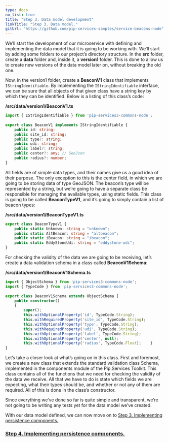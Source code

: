 ```yaml
---
type: docs
no_list: true
title: "Step 3. Data model development"
linkTitle: "Step 3. Data model."
gitUrl: "https://github.com/pip-services-samples/service-beacons-node"
---
```


We’ll start the development of our microservice with defining and implementing the data model that it is going to be working with. We’ll start by adding some folders to our project’s directory structure. In the **src** folder, create a **data** folder and, inside it, a **version1** folder. This is done to allow us to create new versions of the data model later on, without breaking the old one.

Now, in the version1 folder, create a **BeaconV1** class that implements `IStringIdentifiable`. By implementing the `IStringIdentifiable` interface, we can be sure that all objects of that given class have a string key by which they can be identified. Below is a listing of this class’s code:

**/src/data/version1/BeaconV1.ts**

```typescript
import { IStringIdentifiable } from 'pip-services3-commons-node';
‍
export class BeaconV1 implements IStringIdentifiable {
    public id: string;
    public site_id: string;
    public type?: string;
    public udi: string;
    public label?: string;
    public center?: any; // GeoJson
    public radius?: number;
}

```

All fields are of simple data types, and their names give us a good idea of their purpose. The only exception to this is the center field, in which we are going to be storing data of type GeoJSON. The beacon’s type will be represented by a string, but we’re going to have a separate class be responsible for managing the available types, using static fields. This class is going to be called **BeaconTypeV1**, and it’s going to simply contain a list of beacon types:

**/src/data/version1/BeaconTypeV1.ts**

```typescript
export class BeaconTypeV1 {
    public static Unknown: string = "unknown";
    public static AltBeacon: string = "altbeacon";
    public static iBeacon: string = "ibeacon";
    public static EddyStoneUdi: string = "eddystone-udi";
}

```

For checking the validity of the data we are going to be receiving, let’s create a data validation schema in a class called **BeaconV1Schema**: 

**/src/data/version1/BeaconV1Schema.ts**

```typescript
import { ObjectSchema } from 'pip-services3-commons-node';
import { TypeCode } from 'pip-services3-commons-node';
‍
export class BeaconV1Schema extends ObjectSchema { 
    public constructor()
    {
        super();
        this.withOptionalProperty('id', TypeCode.String);
        this.withRequiredProperty('site_id', TypeCode.String);
        this.withOptionalProperty('type', TypeCode.String);
        this.withRequiredProperty('udi', TypeCode.String);
        this.withOptionalProperty('label', TypeCode.String);
        this.withOptionalProperty('center', null);
        this.withOptionalProperty('radius', TypeCode.Float);    }
}

```

Let’s take a closer look at what’s going on in this class. First and foremost, we create a new class that extends the standard validation class Schema, implemented in the components module of the Pip.Services Toolkit. This class contains all of the functions that we need for checking the validity of the data we receive. All that we have to do is state which fields we are expecting, what their types should be, and whether or not any of them are required. All of this is done in the class’s constructor.

Since everything we’ve done so far is quite simple and transparent, we’re not going to be writing any tests yet for the data model we’ve created.

With our data model defined, we can now move on to [Step 3. Implementing persistence components.](../step3)


<span class="hide-title-link">

### [Step 4. Implementing persistence components.](../step3)

</span>
